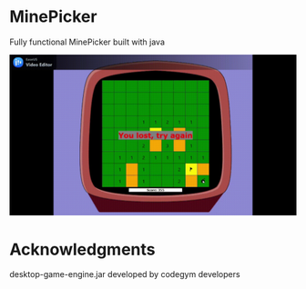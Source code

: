 # MinePicker


Fully functional MinePicker built with java

![](preview.gif)




# Acknowledgments
desktop-game-engine.jar developed by codegym developers

